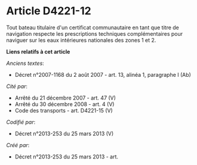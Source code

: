 # Article D4221-12

Tout bateau titulaire d'un certificat communautaire en tant que titre de navigation respecte les prescriptions techniques
complémentaires pour naviguer sur les eaux intérieures nationales des zones 1 et 2.

**Liens relatifs à cet article**

_Anciens textes_:

  - Décret n°2007-1168 du 2 août 2007 - art. 13, alinéa 1, paragraphe I (Ab)

_Cité par_:

  - Arrêté du 21 décembre 2007 - art. 47 (V)
  - Arrêté du 30 décembre 2008 - art. 4 (V)
  - Code des transports - art. D4221-15 (V)

_Codifié par_:

  - Décret n°2013-253 du 25 mars 2013 (V)

_Créé par_:

  - Décret n°2013-253 du 25 mars 2013 - art.
